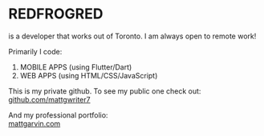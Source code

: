 # REDFROGRED
is a developer that works out of Toronto.  I am always open to remote work!    

Primarily I code:  
1. MOBILE APPS (using Flutter/Dart)    
2. WEB APPS (using HTML/CSS/JavaScript)      

This is my private github.  To see my public one check out:  
[github.com/mattgwriter7](https://github.com/mattgwriter7)

And my professional portfolio:   
[mattgarvin.com](https://mattgarvin.com)

